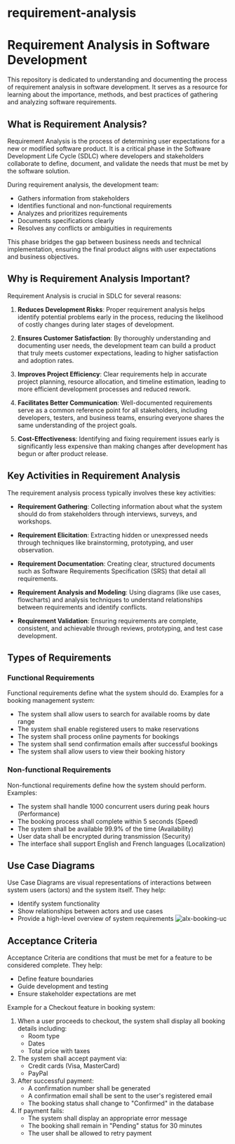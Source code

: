 # requirement-analysis
# Requirement Analysis in Software Development

This repository is dedicated to understanding and documenting the process of requirement analysis in software development. It serves as a resource for learning about the importance, methods, and best practices of gathering and analyzing software requirements.

## What is Requirement Analysis?

Requirement Analysis is the process of determining user expectations for a new or modified software product. It is a critical phase in the Software Development Life Cycle (SDLC) where developers and stakeholders collaborate to define, document, and validate the needs that must be met by the software solution.

During requirement analysis, the development team:
- Gathers information from stakeholders
- Identifies functional and non-functional requirements
- Analyzes and prioritizes requirements
- Documents specifications clearly
- Resolves any conflicts or ambiguities in requirements

This phase bridges the gap between business needs and technical implementation, ensuring the final product aligns with user expectations and business objectives.

## Why is Requirement Analysis Important?

Requirement Analysis is crucial in SDLC for several reasons:

1. **Reduces Development Risks**: Proper requirement analysis helps identify potential problems early in the process, reducing the likelihood of costly changes during later stages of development.

2. **Ensures Customer Satisfaction**: By thoroughly understanding and documenting user needs, the development team can build a product that truly meets customer expectations, leading to higher satisfaction and adoption rates.

3. **Improves Project Efficiency**: Clear requirements help in accurate project planning, resource allocation, and timeline estimation, leading to more efficient development processes and reduced rework.

4. **Facilitates Better Communication**: Well-documented requirements serve as a common reference point for all stakeholders, including developers, testers, and business teams, ensuring everyone shares the same understanding of the project goals.

5. **Cost-Effectiveness**: Identifying and fixing requirement issues early is significantly less expensive than making changes after development has begun or after product release.

## Key Activities in Requirement Analysis

The requirement analysis process typically involves these key activities:

- **Requirement Gathering**: Collecting information about what the system should do from stakeholders through interviews, surveys, and workshops.
  
- **Requirement Elicitation**: Extracting hidden or unexpressed needs through techniques like brainstorming, prototyping, and user observation.

- **Requirement Documentation**: Creating clear, structured documents such as Software Requirements Specification (SRS) that detail all requirements.

- **Requirement Analysis and Modeling**: Using diagrams (like use cases, flowcharts) and analysis techniques to understand relationships between requirements and identify conflicts.

- **Requirement Validation**: Ensuring requirements are complete, consistent, and achievable through reviews, prototyping, and test case development.

## Types of Requirements

### Functional Requirements
Functional requirements define what the system should do. Examples for a booking management system:

- The system shall allow users to search for available rooms by date range
- The system shall enable registered users to make reservations
- The system shall process online payments for bookings
- The system shall send confirmation emails after successful bookings
- The system shall allow users to view their booking history

### Non-functional Requirements
Non-functional requirements define how the system should perform. Examples:

- The system shall handle 1000 concurrent users during peak hours (Performance)
- The booking process shall complete within 5 seconds (Speed)
- The system shall be available 99.9% of the time (Availability)
- User data shall be encrypted during transmission (Security)
- The interface shall support English and French languages (Localization)

## Use Case Diagrams

Use Case Diagrams are visual representations of interactions between system users (actors) and the system itself. They help:
- Identify system functionality
- Show relationships between actors and use cases
- Provide a high-level overview of system requirements
![alx-booking-uc](https://github.com/user-attachments/assets/12732cc8-c2b6-4808-a368-d788d8433f7f)



## Acceptance Criteria

Acceptance Criteria are conditions that must be met for a feature to be considered complete. They help:
- Define feature boundaries
- Guide development and testing
- Ensure stakeholder expectations are met

Example for a Checkout feature in booking system:
1. When a user proceeds to checkout, the system shall display all booking details including:
   - Room type
   - Dates
   - Total price with taxes
2. The system shall accept payment via:
   - Credit cards (Visa, MasterCard)
   - PayPal
3. After successful payment:
   - A confirmation number shall be generated
   - A confirmation email shall be sent to the user's registered email
   - The booking status shall change to "Confirmed" in the database
4. If payment fails:
   - The system shall display an appropriate error message
   - The booking shall remain in "Pending" status for 30 minutes
   - The user shall be allowed to retry payment
